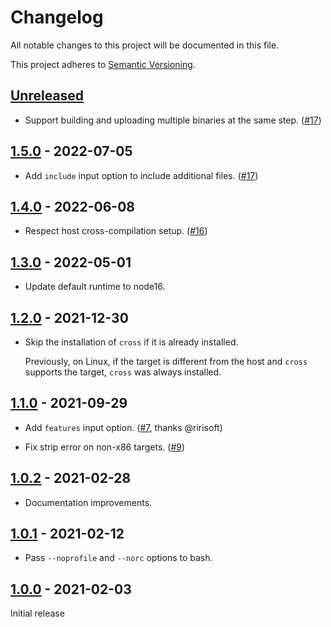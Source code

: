 # Changelog

All notable changes to this project will be documented in this file.

This project adheres to [Semantic Versioning](https://semver.org).

<!--
Note: In this file, do not use the hard wrap in the middle of a sentence for compatibility with GitHub comment style markdown rendering.
-->

## [Unreleased]

- Support building and uploading multiple binaries at the same step. ([#17](https://github.com/taiki-e/upload-rust-binary-action/pull/17))

## [1.5.0] - 2022-07-05

- Add `include` input option to include additional files. ([#17](https://github.com/taiki-e/upload-rust-binary-action/pull/17))

## [1.4.0] - 2022-06-08

- Respect host cross-compilation setup. ([#16](https://github.com/taiki-e/upload-rust-binary-action/pull/16))

## [1.3.0] - 2022-05-01

- Update default runtime to node16.

## [1.2.0] - 2021-12-30

- Skip the installation of `cross` if it is already installed.

  Previously, on Linux, if the target is different from the host and `cross` supports the target, `cross` was always installed.

## [1.1.0] - 2021-09-29

- Add `features` input option. ([#7](https://github.com/taiki-e/upload-rust-binary-action/pull/7), thanks @ririsoft)

- Fix strip error on non-x86 targets. ([#9](https://github.com/taiki-e/upload-rust-binary-action/pull/9))

## [1.0.2] - 2021-02-28

- Documentation improvements.

## [1.0.1] - 2021-02-12

- Pass `--noprofile` and `--norc` options to bash.

## [1.0.0] - 2021-02-03

Initial release

[Unreleased]: https://github.com/taiki-e/upload-rust-binary-action/compare/v1.5.0...HEAD
[1.5.0]: https://github.com/taiki-e/upload-rust-binary-action/compare/v1.4.0...v1.5.0
[1.4.0]: https://github.com/taiki-e/upload-rust-binary-action/compare/v1.3.0...v1.4.0
[1.3.0]: https://github.com/taiki-e/upload-rust-binary-action/compare/v1.2.0...v1.3.0
[1.2.0]: https://github.com/taiki-e/upload-rust-binary-action/compare/v1.1.0...v1.2.0
[1.1.0]: https://github.com/taiki-e/upload-rust-binary-action/compare/v1.0.2...v1.1.0
[1.0.2]: https://github.com/taiki-e/upload-rust-binary-action/compare/v1.0.1...v1.0.2
[1.0.1]: https://github.com/taiki-e/upload-rust-binary-action/compare/v1.0.0...v1.0.1
[1.0.0]: https://github.com/taiki-e/upload-rust-binary-action/releases/tag/v1.0.0
